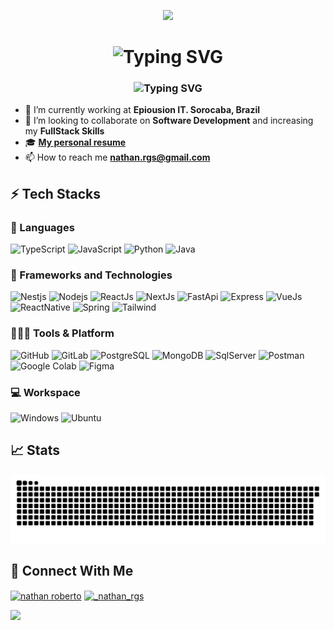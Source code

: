 <p align='center'>
  <img src="https://capsule-render.vercel.app/api?type=waving&height=250&color=gradient&text=Welcome%20to%20my%20Github!&section=header&reversal=false&textBg=false" />
  <h1 align="center"> <img src="https://readme-typing-svg.herokuapp.com?font=Fira+Code&pause=1000&color=00C0F7&random=false&width=435&lines=Hi+%F0%9F%91%8B%2C+I'm+Nathan+Roberto!" alt="Typing SVG" /> </h1>
  <h3 align="center"> <img src="https://readme-typing-svg.herokuapp.com?font=Fira+Code&weight=200&pause=1000&color=00C0F7&random=false&width=650&lines=A+really+dedicated+and+hardworking+FullStack+developer!" alt="Typing SVG" /> </h3>
  
  - 🔭 I’m currently working at **Epiousion IT. Sorocaba, Brazil**
  - 🦾 I’m looking to collaborate on **Software Development** and increasing my **FullStack Skills**
  - 🎓 <a href="https://nathan-rgs.github.io/my-resume/">**My personal resume**</a>
  - 📫 How to reach me **nathan.rgs@gmail.com**
  
  ## ⚡ Tech Stacks
  
  ### 🚀 Languages
  
  ![TypeScript](https://img.shields.io/badge/TypeScript-007ACC?style=for-the-badge&logo=typescript&logoColor=white)
  ![JavaScript](https://img.shields.io/badge/JavaScript-F7DF1E?style=for-the-badge&logo=javascript&logoColor=black)
  ![Python](https://img.shields.io/badge/Python-3776AB?style=for-the-badge&logo=python&logoColor=white)
  ![Java](https://img.shields.io/badge/Java-ED8B00?style=for-the-badge&logo=openjdk&logoColor=white)
  
  ### 🧩 Frameworks and Technologies
  
  ![Nestjs](https://img.shields.io/badge/nestjs-E0234E?style=for-the-badge&logo=nestjs&logoColor=white)
  ![Nodejs](https://img.shields.io/badge/Node.js-339933?style=for-the-badge&logo=nodedotjs&logoColor=white)
  ![ReactJs](https://img.shields.io/badge/React-20232A?style=for-the-badge&logo=react&logoColor=61DAFB)
  ![NextJs](https://img.shields.io/badge/Next.js-000000.svg?style=for-the-badge&logo=nextdotjs&logoColor=white)
  ![FastApi](https://img.shields.io/badge/fastapi-109989?style=for-the-badge&logo=FASTAPI&logoColor=white)
  ![Express](https://img.shields.io/badge/Express%20js-000000?style=for-the-badge&logo=express&logoColor=white)
  ![VueJs](https://img.shields.io/badge/Vue.js-35495E?style=for-the-badge&logo=vue.js&logoColor=4FC08D)
  ![ReactNative](https://img.shields.io/badge/React_Native-20232A?style=for-the-badge&logo=react&logoColor=61DAFB)
  ![Spring](https://img.shields.io/badge/Spring-6DB33F?style=for-the-badge&logo=spring&logoColor=white)
  ![Tailwind](https://img.shields.io/badge/Tailwind%20CSS-06B6D4.svg?style=for-the-badge&logo=Tailwind-CSS&logoColor=white)
  
  
  ### 🧑🏻‍💻 Tools & Platform
  
  ![GitHub](https://img.shields.io/badge/GitHub-100000?style=for-the-badge&logo=github&logoColor=white)
  ![GitLab](https://img.shields.io/badge/GitLab-330F63?style=for-the-badge&logo=gitlab&logoColor=white)
  ![PostgreSQL](https://img.shields.io/badge/PostgreSQL-316192?style=for-the-badge&logo=postgresql&logoColor=white)
  ![MongoDB](https://img.shields.io/badge/MongoDB-4EA94B?style=for-the-badge&logo=mongodb&logoColor=white)
  ![SqlServer](https://img.shields.io/badge/Microsoft%20SQL%20Server-CC2927?style=for-the-badge&logo=microsoft%20sql%20server&logoColor=white)
  ![Postman](https://img.shields.io/badge/Postman-FF6C37?style=for-the-badge&logo=Postman&logoColor=white)
  ![Google Colab](https://img.shields.io/badge/Colab-F9AB00?style=for-the-badge&logo=googlecolab&color=525252)
  ![Figma](https://img.shields.io/badge/Figma-F24E1E?style=for-the-badge&logo=figma&logoColor=white)
  
  ### 💻 Workspace
  
  ![Windows](https://img.shields.io/badge/Windows-0078D6?style=for-the-badge&logo=windows&logoColor=white)
  ![Ubuntu](https://img.shields.io/badge/Ubuntu-E95420?style=for-the-badge&logo=ubuntu&logoColor=white)
  
  ## 📈 Stats
  
  <p align='center'>
     <picture>
        <source
          media="(prefers-color-scheme: dark)"
          srcset="https://raw.githubusercontent.com/Nathan-Rgs/Nathan-Rgs/output/github-contribution-grid-snake-dark.svg"
        />
        <source
          media="(prefers-color-scheme: light)"
          srcset="https://raw.githubusercontent.com/Nathan-Rgs/Nathan-Rgs/output/github-contribution-grid-snake.svg"
        />
        <img
          alt="github contribution grid snake animation"
          src="https://raw.githubusercontent.com/Nathan-Rgs/Nathan-Rgs/output/github-contribution-grid-snake.svg"
        />
    </picture>
    <!-- <img width="96%" height="200px" src="https://github-readme-stats.vercel.app/api/top-langs/?username=Nathan-Rgs&show_icons=true&hide_border=true&theme=radical&&layout=compact" />  -->
  </p>
    
  ## 🤖 Connect With Me
  <p align="left">
    <a href="https://www.linkedin.com/in/nathan-roberto-66423a18a" target="blank"><img align="center" src="https://raw.githubusercontent.com/rahuldkjain/github-profile-readme-generator/master/src/images/icons/Social/linked-in-alt.svg" alt="nathan roberto" height="30" width="40" /></a>
    <a href="https://instagram.com/_nathan_rgs" target="blank"><img align="center" src="https://raw.githubusercontent.com/rahuldkjain/github-profile-readme-generator/master/src/images/icons/Social/instagram.svg" alt="_nathan_rgs" height="30" width="40" /></a>
  </p>

  <img src="https://capsule-render.vercel.app/api?type=waving&height=250&color=gradient&section=footer&reversal=false&textBg=false" />
</p>
